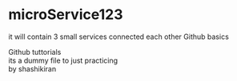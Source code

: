 # microService123
it will contain 3 small services connected each other
Github basics

Github tuttorials
<br/>
its a dummy file to just practicing
<br/>
by shashikiran

